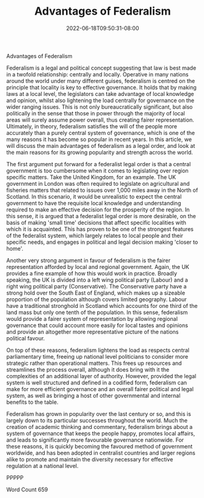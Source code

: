 ﻿---
title: "Advantages of Federalism"
date: 2022-06-18T09:50:31-08:00
description: "TXT Tips for Web Success"
featured_image: "/images/TXT.jpg"
tags: ["TXT"]
---

Advantages of Federalism

Federalism is a legal and political concept suggesting that law is best made in a twofold relationship: centrally and locally.  Operative in many nations around the world under many different guises, federalism is centred on the principle that locality is key to effective governance.  It holds that by making laws at a local level, the legislators can take advantage of local knowledge and opinion, whilst also lightening the load centrally for governance on the wider ranging issues.  This is not only bureaucratically significant, but also politically in the sense that those in power through the majority of local areas will surely assume power overall, thus creating fairer representation. Ultimately, in theory, federalism satisfies the will of the people more accurately than a purely central system of governance, which is one of the many reasons it has become so popular in recent years.  In this article, we will discuss the main advantages of federalism as a legal order, and look at the main reasons for its growing popularity and strength across the world.  

The first argument put forward for a federalist legal order is that a central government is too cumbersome when it comes to legislating over region specific matters. Take the United Kingdom, for an example.  The UK government in London was often required to legislate on agricultural and fisheries matters that related to issues over 1,000 miles away in the North of Scotland.  In this scenario, it would be unrealistic to expect the central government to have the requisite local knowledge and understanding required to make an effective decision for the prosperity of the region.  In this sense, it is argued that a federalist legal order is more desirable, on the basis of making 'small time' decisions that affect specific localities with which it is acquainted.  This has proven to be one of the strongest features of the federalist system, which largely relates to local people and their specific needs, and engages in political and legal decision making 'closer to home'.

Another very strong argument in favour of federalism is the fairer representation afforded by local and regional government.  Again, the UK provides a fine example of how this would work in practice.  Broadly speaking, the UK is divided into a left wing political party (Labour) and a right wing political party (Conservative).  The Conservative party have a strong hold over the South East of England, which makes up a sizeable proportion of the population although covers limited geography.  Labour have a traditional stronghold in Scotland which accounts for one third of the land mass but only one tenth of the population.  In this sense, federalism would provide a fairer system of representation by allowing regional governance that could account more easily for local tastes and opinions and provide an altogether more representative picture of the nations political favour.

On top of these reasons, federalism lightens the load as respects central parliamentary time, freeing up national level politicians to consider more strategic rather than operational matters.  This frees up resources and streamlines the process overall, although it does bring with it the complexities of an additional layer of authority.  However, provided the legal system is well structured and defined in a codified form, federalism can make for more efficient governance and an overall fairer political and legal system, as well as bringing a host of other governmental and internal benefits to the table.

Federalism has grown in popularity over the last century or so, and this is largely down to its particular successes throughout the world.  Much the creation of academic thinking and commentary, federalism brings about a system of governance that keeps the people happy, promotes local affairs, and leads to significantly more favourable governance nationwide.  For these reasons, it is quickly becoming the favoured method of government worldwide, and has been adopted in centralist countries and larger regions alike to promote and maintain the diversity necessary for effective regulation at a national level.

PPPPP

Word Count 659





